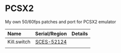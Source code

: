 # PCSX2
My own 50/60fps patches and port for PCSX2 emulator

| Name | Serial/Region | Details |
| :---         |     :---:      |          ---: |
| Kill.switch   | [SCES-52124](https://github.com/Gabominated/PCSX2/blob/main/PCSX2%20Patches/SCES-52124_91A65EAE.pnach)    |     |
|     |        |       |
